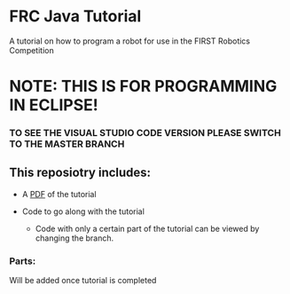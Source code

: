 # FRC Java Tutorial
A tutorial on how to program a robot for use in the FIRST Robotics Competition

# NOTE: THIS IS FOR PROGRAMMING IN ECLIPSE! 
### TO SEE THE VISUAL STUDIO CODE VERSION PLEASE SWITCH TO THE MASTER BRANCH

## This reposiotry includes:

- A [PDF](https://github.com/FRCTeam3255/FRC-Java-Tutorial/raw/master/FRC%20Programming%20Tutorial%20Eclipse.pdf) of the tutorial

- Code to go along with the tutorial
  - Code with only a certain part of the tutorial can be viewed by changing the branch.
  
### Parts:
Will be added once tutorial is completed